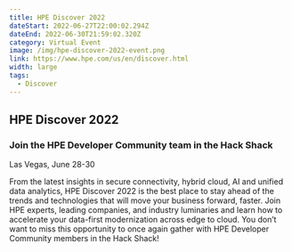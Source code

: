 ```yaml
---
title: HPE Discover 2022
dateStart: 2022-06-27T22:00:02.294Z
dateEnd: 2022-06-30T21:59:02.320Z
category: Virtual Event
image: /img/hpe-discover-2022-event.png
link: https://www.hpe.com/us/en/discover.html
width: large
tags:
  - Discover
---
```

## HPE Discover 2022
### Join the HPE Developer Community team in the Hack Shack

Las Vegas, June 28-30

From the latest insights in secure connectivity, hybrid cloud, AI and unified data analytics, HPE Discover 2022 is the best place to stay ahead of the trends and technologies that will move your business forward, faster. Join HPE experts, leading companies, and industry luminaries and learn how to accelerate your data-first modernization across edge to cloud. You don’t want to miss this opportunity to once again gather with HPE Developer Community members in the Hack Shack!


